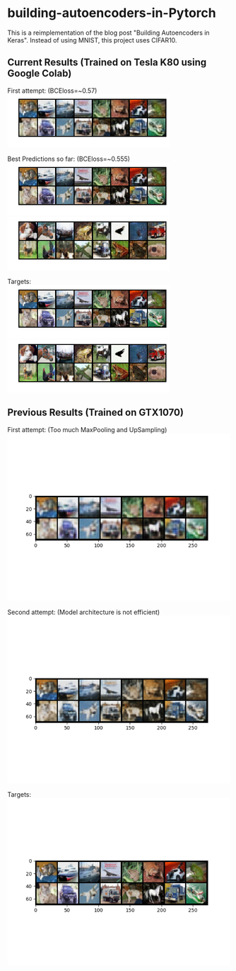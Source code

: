 # building-autoencoders-in-Pytorch
This is a reimplementation of the blog post "Building Autoencoders in Keras". Instead of using MNIST, this project uses CIFAR10.

## Current Results (Trained on Tesla K80 using Google Colab)
First attempt: (BCEloss=~0.57)  
![decode](/weights/colab_predictions.png)

Best Predictions so far: (BCEloss=~0.555)  
![decode](/weights/colab_predictions2.png)
![decode](/weights/colab_predictions22.png)

Targets:  
![target](/weights/colab_tar.png)
![target](/weights/target2.png)

## Previous Results (Trained on GTX1070)
First attempt: (Too much MaxPooling and UpSampling)  
![decode](/weights/decoded_img.png)

Second attempt: (Model architecture is not efficient)  
![decode](/weights/decoded_img2.png)

Targets:  
![decode](/weights/target.png)
